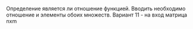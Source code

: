 Определение является ли отношение функцией. Вводить необходимо отношение и элементы обоих множеств.
Вариант 11 - на вход матрица nxm
